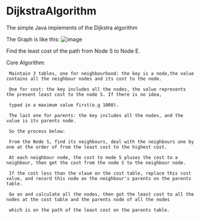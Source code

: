 # DijkstraAlgorithm
 The simple Java implements of the  Dijkstra algorithm

 The Graph is like this:
![image](https://github.com/user-attachments/assets/b3b47b89-6146-4e43-8759-8c40e8e591a1)

Find the least cost of the path from Node S to Node E.

Core Algorithm:

     Maintain 3 tables, one for neighbourhood: the key is a node,the value contains all the neighbour nodes and its cost to the node.
     
     One for cost: the key includes all the nodes, the value represents the present least cost to the node S. If there is no idea, 
     
     typed in a maximum value first(e.g 1000).
     
     The last one for parents: the key includes all the nodes, and the value is its parents node.
     
     So the process below:
     
     From the Node S, find its neighbours, deal with the neighbours one by one at the order of from the least cost to the highest cost.
     
     At each neighbour node, the cost to node S pluses the cost to a neighbour, then get the cost from the node S to the neighbour node.
     
     If the cost less than the vlaue on the cost table, replace this cost value, and record this node as the neighbour's parents on the parents table.
     
     Go on and calculate all the nodes, then got the least cost to all the nodes at the cost table and the parents node of all the nodes 
     
     which is on the path of the least cost on the parents table.
